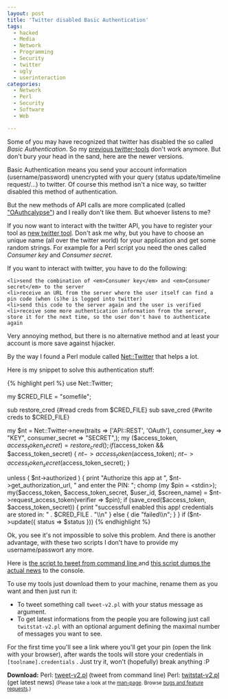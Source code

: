 ```yaml
---
layout: post
title: 'Twitter disabled Basic Authentication'
tags:
  - hacked
  - Media
  - Network
  - Programming
  - Security
  - twitter
  - ugly
  - userinteraction
categories:
  - Network
  - Perl
  - Security
  - Software
  - Web

---
```


Some of you may have recognized that twitter has disabled the so called <em>Basic Authentication</em>. So my <a href="/2010/07/welcome-to-twitter/">previous twitter-tools</a> don't work anymore. But don't bury your head in the sand, here are the newer versions.

Basic Authentication means you send your account information (username/password) unencrypted with your query (status update/timeline request/...) to twitter. Of course this method isn't a nice way, so twitter disabled this method of authentication.

But the new methods of API calls are more complicated (called <a href="https://api.twitter.com/oauth/request_token">"OAuthcalypse"</a>) and I really don't like them. But whoever listens to me?

If you now want to interact with the twitter API, you have to register your tool as <a href="http://dev.twitter.com/apps/new">new twitter tool</a>. Don't ask me why, but you have to choose an unique name (all over the twitter world) for your application and get some random strings. For example for a Perl script you need the ones called <em>Consumer key</em> and <em>Consumer secret</em>.

If you want to interact with twitter, you have to do the following:

	<li>send the combination of <em>Consumer key</em> and <em>Consumer secret</em> to the server
	<li>receive an URL from the server where the user itself can find a pin code (when (s)he is logged into twitter)
	<li>send this code to the server again and the user is verified
	<li>receive some more authentication information from the server, store it for the next time, so the user don't have to authenticate again


Very annoying method, but there is no alternative method and at least your account is more save against hijacker.

By the way I found a Perl module called <a href="http://search.cpan.org/perldoc?Net::Twitter">Net::Twitter</a> that helps a lot.

Here is my snippet to solve this authentication stuff:



{% highlight perl %}
use Net::Twitter;

my $CRED_FILE = "somefile";

sub restore_cred {#read creds from $CRED_FILE}
sub save_cred {#write creds to $CRED_FILE}

my $nt = Net::Twitter->new(traits => ['API::REST', 'OAuth'], consumer_key => "KEY", consumer_secret => "SECRET",);
my ($access_token, $access_token_secret) = restore_cred();
if ($access_token && $access_token_secret)
{
	$nt->access_token($access_token);
	$nt->access_token_secret($access_token_secret);
}

unless ( $nt->authorized )
{
	print "Authorize this app at ", $nt->get_authorization_url, " and enter the PIN: ";
	chomp (my $pin = <stdin>);
	my($access_token, $access_token_secret, $user_id, $screen_name) = $nt->request_access_token(verifier => $pin);
	if (save_cred($access_token, $access_token_secret))
	{ print "successfull enabled this app! credentials are stored in: " . $CRED_FILE . "\\n" }
	else
	{ die "failed\\n"; }
}
if ($nt->update({ status => $status }))
{% endhighlight %}



Ok, you see it's not impossible to solve this problem. And there is another advantage, with these two scripts I don't have to provide my username/passwort any more.

Here is <a href='/wp-content/uploads/2010/09/tweet-v2.pl'>the script to tweet from command line </a> and <a href='/wp-content/uploads/2010/09/twitstat-v2.pl'>this script dumps the actual news</a> to the console.

To use my tools just download them to your machine, rename them as you want and then just run it:

* To tweet something call  `tweet-v2.pl`  with your status message as argument.
* To get latest informations from the people you are following just call  `twitstat-v2.pl`  with an optional argument defining the maximal number of messages you want to see.

For the first time you'll see a link where you'll get your pin (open the link with your browser), after wards the tools will store your credentials in  `[toolname].credentials` . Just try it, won't (hopefully) break anything :P

<div class="download"><strong>Download:</strong>
Perl: <a href='/wp-content/uploads/2010/09/tweet-v2.pl'>tweet-v2.pl</a> (tweet from command line)
Perl: <a href='/wp-content/uploads/2010/09/twitstat-v2.pl'>twitstat-v2.pl</a> (get latest news)
<small>(Please take a look at the <a href="/man-page/">man-page</a>. Browse <a href="https://bt.binfalse.de/">bugs and feature requests</a>.)</small>
</div>
